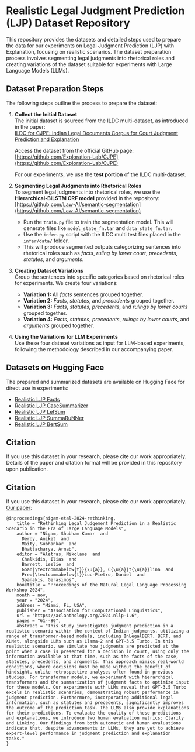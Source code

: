 # Realistic Legal Judgment Prediction (LJP) Dataset Repository

This repository provides the datasets and detailed steps used to prepare the data for our experiments on Legal Judgment Prediction (LJP) with Explanation, focusing on realistic scenarios. The dataset preparation process involves segmenting legal judgments into rhetorical roles and creating variations of the dataset suitable for experiments with Large Language Models (LLMs).

## Dataset Preparation Steps

The following steps outline the process to prepare the dataset:

1. **Collect the Initial Dataset**  
   The initial dataset is sourced from the ILDC multi-dataset, as introduced in the paper:  
   [ILDC for CJPE: Indian Legal Documents Corpus for Court Judgment Prediction and Explanation](https://aclanthology.org/2021.acl-long.313/)  

   Access the dataset from the official GitHub page:  
   [https://github.com/Exploration-Lab/CJPE](https://github.com/Exploration-Lab/CJPE)  

   For our experiments, we use the **test portion** of the ILDC multi-dataset.

2. **Segmenting Legal Judgments into Rhetorical Roles**  
   To segment legal judgments into rhetorical roles, we use the **Hierarchical-BiLSTM CRF model** provided in the repository:  
   [https://github.com/Law-AI/semantic-segmentation](https://github.com/Law-AI/semantic-segmentation)

   - Run the `train.py` file to train the segmentation model. This will generate files like `model_state_fn.tar` and `data_state_fn.tar`.
   - Use the `infer.py` script with the ILDC multi test files placed in the `infer/data/` folder.  
   - This will produce segmented outputs categorizing sentences into rhetorical roles such as *facts*, *ruling by lower court*, *precedents*, *statutes*, and *arguments*.

3. **Creating Dataset Variations**  
   Group the sentences into specific categories based on rhetorical roles for experiments. We create four variations:  
   - **Variation 1:** All *facts* sentences grouped together.  
   - **Variation 2:** *Facts*, *statutes*, and *precedents* grouped together.  
   - **Variation 3:** *Facts*, *statutes*, *precedents*, and *rulings by lower courts* grouped together.  
   - **Variation 4:** *Facts*, *statutes*, *precedents*, *rulings by lower courts*, and *arguments* grouped together.

4. **Using the Variations for LLM Experiments**  
   Use these four dataset variations as input for LLM-based experiments, following the methodology described in our accompanying paper.

## Datasets on Hugging Face

The prepared and summarized datasets are available on Hugging Face for direct use in experiments:

- [Realistic LJP Facts](https://huggingface.co/datasets/L-NLProc/Realistic_LJP_Facts)
- [Realistic LJP CaseSummarizer](https://huggingface.co/datasets/L-NLProc/Realistic_LJP_CaseSummarizer)
- [Realistic LJP LetSum](https://huggingface.co/datasets/L-NLProc/Realistic_LJP_LetSum)
- [Realistic LJP SummaRuNNer](https://huggingface.co/datasets/L-NLProc/Realistic_LJP_SummaRuNNer)
- [Realistic LJP BertSum](https://huggingface.co/datasets/L-NLProc/Realistic_LJP_BertSum)

## Citation

If you use this dataset in your research, please cite our work appropriately. Details of the paper and citation format will be provided in this repository upon publication.

## Citation
If you use this dataset in your research, please cite our work appropriately. [Our paper](https://aclanthology.org/2024.nllp-1.6/):
```
@inproceedings{nigam-etal-2024-rethinking,
    title = "Rethinking Legal Judgement Prediction in a Realistic Scenario in the Era of Large Language Models",
    author = "Nigam, Shubham Kumar  and
      Deroy, Aniket  and
      Maity, Subhankar  and
      Bhattacharya, Arnab",
    editor = "Aletras, Nikolaos  and
      Chalkidis, Ilias  and
      Barrett, Leslie  and
      Goan{\textcommabelow{t}}{\u{a}}, C{\u{a}}t{\u{a}}lina  and
      Preo{\textcommabelow{t}}iuc-Pietro, Daniel  and
      Spanakis, Gerasimos",
    booktitle = "Proceedings of the Natural Legal Language Processing Workshop 2024",
    month = nov,
    year = "2024",
    address = "Miami, FL, USA",
    publisher = "Association for Computational Linguistics",
    url = "https://aclanthology.org/2024.nllp-1.6",
    pages = "61--80",
    abstract = "This study investigates judgment prediction in a realistic scenario within the context of Indian judgments, utilizing a range of transformer-based models, including InLegalBERT, BERT, and XLNet, alongside LLMs such as Llama-2 and GPT-3.5 Turbo. In this realistic scenario, we simulate how judgments are predicted at the point when a case is presented for a decision in court, using only the information available at that time, such as the facts of the case, statutes, precedents, and arguments. This approach mimics real-world conditions, where decisions must be made without the benefit of hindsight, unlike retrospective analyses often found in previous studies. For transformer models, we experiment with hierarchical transformers and the summarization of judgment facts to optimize input for these models. Our experiments with LLMs reveal that GPT-3.5 Turbo excels in realistic scenarios, demonstrating robust performance in judgment prediction. Furthermore, incorporating additional legal information, such as statutes and precedents, significantly improves the outcome of the prediction task. The LLMs also provide explanations for their predictions. To evaluate the quality of these predictions and explanations, we introduce two human evaluation metrics: Clarity and Linking. Our findings from both automatic and human evaluations indicate that, despite advancements in LLMs, they are yet to achieve expert-level performance in judgment prediction and explanation tasks."
}
```
